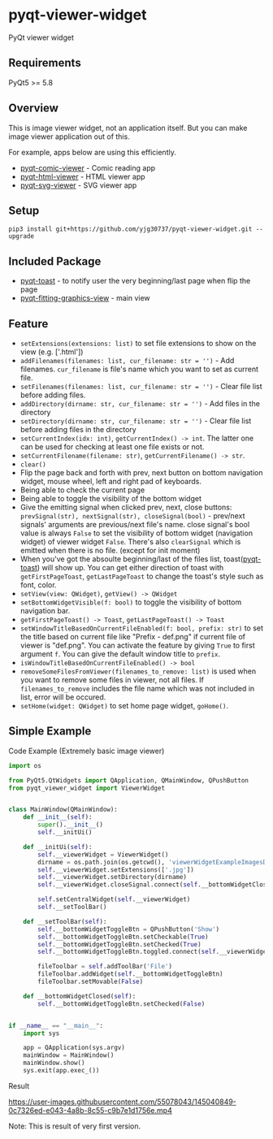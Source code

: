 # pyqt-viewer-widget
PyQt viewer widget

## Requirements
PyQt5 >= 5.8

## Overview
This is image viewer widget, not an application itself. But you can make image viewer application out of this.

For example, apps below are using this efficiently.

* <a href="https://github.com/yjg30737/pyqt-comic-viewer.git">pyqt-comic-viewer</a> - Comic reading app 
* <a href="https://github.com/yjg30737/pyqt-html-viewer.git">pyqt-html-viewer</a> - HTML viewer app
* <a href="https://github.com/yjg30737/pyqt-svg-viewer.git">pyqt-svg-viewer</a> - SVG viewer app

## Setup
```pip3 install git+https://github.com/yjg30737/pyqt-viewer-widget.git --upgrade```

## Included Package
* <a href="https://github.com/yjg30737/pyqt-toast.git">pyqt-toast</a> - to notify user the very beginning/last page when flip the page
* <a href="https://github.com/yjg30737/pyqt-fitting-graphics-view.git">pyqt-fitting-graphics-view</a> - main view

## Feature
* `setExtensions(extensions: list)` to set file extensions to show on the view (e.g. ['.html'])
* `addFilenames(filenames: list, cur_filename: str = '')` - Add filenames. ```cur_filename``` is file's name which you want to set as current file.
* `setFilenames(filenames: list, cur_filename: str = '')` - Clear file list before adding files.
* `addDirectory(dirname: str, cur_filename: str = '')` - Add files in the directory
* `setDirectory(dirname: str, cur_filename: str = '')` - Clear file list before adding files in the directory
* `setCurrentIndex(idx: int)`, `getCurrentIndex() -> int`. The latter one can be used for checking at least one file exists or not.
* `setCurrentFilename(filename: str)`, `getCurrentFilename() -> str`.
* `clear()`
* Flip the page back and forth with prev, next button on bottom navigation widget, mouse wheel, left and right pad of keyboards.
* Being able to check the current page
* Being able to toggle the visibility of the bottom widget
* Give the emitting signal when clicked prev, next, close buttons: ```prevSignal(str), nextSignal(str), closeSignal(bool)``` - prev/next signals' arguments are previous/next file's name. close signal's bool value is always `False` to set the visibility of bottom widget (navigation widget) of viewer widget `False`. There's also `clearSignal` which is emitted when there is no file. (except for init moment)
* When you've got the absoulte beginning/last of the files list, toast(<a href="https://github.com/yjg30737/pyqt-toast.git">pyqt-toast</a>) will show up. You can get either direction of toast with ```getFirstPageToast```, ```getLastPageToast``` to change the toast's style such as font, color.
* `setView(view: QWidget)`, `getView() -> QWidget`
* `setBottomWidgetVisible(f: bool)` to toggle the visibility of bottom navigation bar. 
* `getFirstPageToast() -> Toast`, `getLastPageToast() -> Toast`
* `setWindowTitleBasedOnCurrentFileEnabled(f: bool, prefix: str)` to set the title based on current file like "Prefix - def.png" if current file of viewer is "def.png". You can activate the feature by giving `True` to first argument `f`. You can give the default window title to `prefix`.
* `isWindowTitleBasedOnCurrentFileEnabled() -> bool`
* `removeSomeFilesFromViewer(filenames_to_remove: list)` is used when you want to remove some files in viewer, not all files. If `filenames_to_remove` includes the file name which was not included in list, error will be occured.
* `setHome(widget: QWidget)` to set home page widget, `goHome()`.

## Simple Example
Code Example (Extremely basic image viewer)
```python
import os

from PyQt5.QtWidgets import QApplication, QMainWindow, QPushButton
from pyqt_viewer_widget import ViewerWidget


class MainWindow(QMainWindow):
    def __init__(self):
        super().__init__()
        self.__initUi()

    def __initUi(self):
        self.__viewerWidget = ViewerWidget()
        dirname = os.path.join(os.getcwd(), 'viewerWidgetExampleImagesDir')
        self.__viewerWidget.setExtensions(['.jpg'])
        self.__viewerWidget.setDirectory(dirname)
        self.__viewerWidget.closeSignal.connect(self.__bottomWidgetClosed)

        self.setCentralWidget(self.__viewerWidget)
        self.__setToolBar()

    def __setToolBar(self):
        self.__bottomWidgetToggleBtn = QPushButton('Show')
        self.__bottomWidgetToggleBtn.setCheckable(True)
        self.__bottomWidgetToggleBtn.setChecked(True)
        self.__bottomWidgetToggleBtn.toggled.connect(self.__viewerWidget.setBottomWidgetVisible)

        fileToolbar = self.addToolBar('File')
        fileToolbar.addWidget(self.__bottomWidgetToggleBtn)
        fileToolbar.setMovable(False)

    def __bottomWidgetClosed(self):
        self.__bottomWidgetToggleBtn.setChecked(False)


if __name__ == "__main__":
    import sys

    app = QApplication(sys.argv)
    mainWindow = MainWindow()
    mainWindow.show()
    sys.exit(app.exec_())
```

Result

https://user-images.githubusercontent.com/55078043/145040849-0c7326ed-e043-4a8b-8c55-c9b7e1d1756e.mp4

Note: This is result of very first version.
